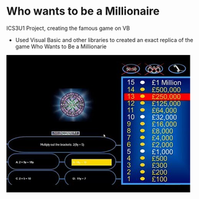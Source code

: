 # Who wants to be a Millionaire

ICS3U1 Project, creating the famous game on VB

- Used Visual Basic and other libraries to created an exact replica of the game Who Wants to Be a Millionarie

![millionar](https://github.com/jenishpatel2147/Who-wants-to-be-a-Millionarie/blob/master/millonaire.jpg?raw=true)

